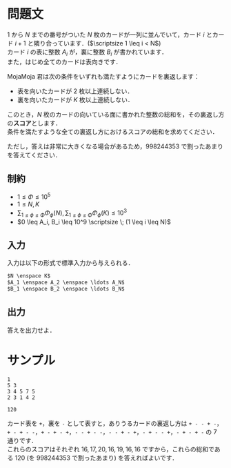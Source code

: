 問題文
=====
$1$ から $N$ までの番号がついた $N$ 枚のカードが一列に並んでいて，カード $i$ とカード $i+1$ と隣り合っています．($\scriptsize 1 \leq i < N$)  
カード $i$ の表に整数 $A_i$ が，裏に整数 $B_i$ が書かれています．  
また，はじめ全てのカードは表向きです．  

MojaMoja 君は次の条件をいずれも満たすようにカードを裏返します：
- 表を向いたカードが $2$ 枚以上連続しない．
- 裏を向いたカードが $K$ 枚以上連続しない．

このとき，$N$ 枚のカードの向いている面に書かれた整数の総和を，その裏返し方の**スコア**とします．  
条件を満たすような全ての裏返し方におけるスコアの総和を求めてください．

ただし，答えは非常に大きくなる場合があるため，$998244353$ で割ったあまりを答えてください．



制約
-----
- $1 \leq \Phi \leq 10^5$
- $1 \leq N, K$
- $\displaystyle \sum_{1 \leq \phi \leq \Phi} \Phi_{\phi}(N), \sum_{1 \leq \phi \leq \Phi} \Phi_{\phi}(K) \leq 10^3$
- $0 \leq A_i, B_i \leq 10^9 \scriptsize \; (1 \leq i \leq N)$

入力
-----
入力は以下の形式で標準入力から与えられる．
```md
$N \enspace K$  
$A_1 \enspace A_2 \enspace \ldots A_N$  
$B_1 \enspace B_2 \enspace \ldots B_N$  
```

出力
-----
答えを出力せよ．  

サンプル
=====
```入力例1
1
5 3
3 4 5 7 5
2 3 1 4 2
```
```出力例1
120
```

カード表を `+`，裏を `-` として表すと，ありうるカードの裏返し方は `+ - - + -`，`+ - + - -`，`+ - + - +`，`- - + - -`，`- - + - +`，`- + - - +`，`- + - + -` の $7$ 通りです．  
これらのスコアはそれぞれ $16, 17, 20, 16, 19, 16, 16$ ですから，これらの総和である $120$ (を $998244353$ で割ったあまり) を答えればよいです．

